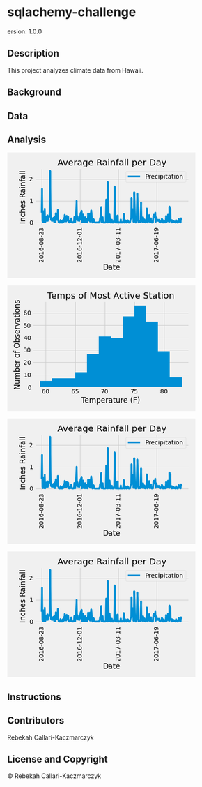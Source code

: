 # sqlachemy-challenge
ersion: 1.0.0

## Description
This project analyzes climate data from Hawaii.

## Background

## Data

## Analysis

![alt text](https://github.com/rebekahcallkacz/sqlachemy-challenge/blob/main/Images/avgrainfall.png "Avg Rainfall for Last Year")

![alt text](https://github.com/rebekahcallkacz/sqlachemy-challenge/blob/main/Images/tempsmostactivestation.png "Most Active Station Rainfall")

![alt text](https://github.com/rebekahcallkacz/sqlachemy-challenge/blob/main/Images/avgrainfall.png "Avg Rainfall for Last Year")

![alt text](https://github.com/rebekahcallkacz/sqlachemy-challenge/blob/main/Images/avgrainfall.png "Avg Rainfall for Last Year")

## Instructions

## Contributors
Rebekah Callari-Kaczmarczyk

## License and Copyright
&copy; Rebekah Callari-Kaczmarczyk
